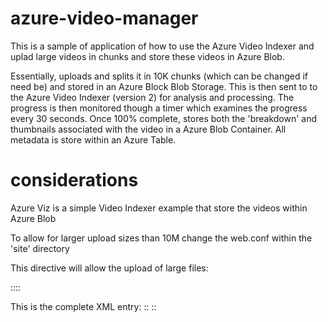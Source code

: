 # azure-video-manager

This is a sample of application of how to use the Azure Video Indexer and uplad large videos in chunks and store these videos in 
Azure Blob.

Essentially, uploads and splits it in 10K chunks (which can be changed if need be) and stored in an Azure Block Blob Storage.  This is then sent to
to the Azure Video Indexer (version 2) for analysis and processing.  The progress is then monitored though a timer which examines the progress 
every 30 seconds.  Once 100% complete, stores both the 'breakdown' and thumbnails associated with the video in a Azure Blob Container. All metadata is 
store within an Azure Table.
 
# considerations

Azure Viz is a simple Video Indexer example that store the videos within Azure Blob

To allow for larger upload sizes than 10M change the web.conf within the 'site' directory

This directive will allow the upload of large files:

 ::<requestLimits maxAllowedContentLength="4294967295"/>::

This is the complete XML entry:
  ::<security>
      <requestFiltering>
        <hiddenSegments>
          <remove segment="bin"/>
        </hiddenSegments>
        <requestLimits maxAllowedContentLength="4294967295"/>
      </requestFiltering>
    </security>::


